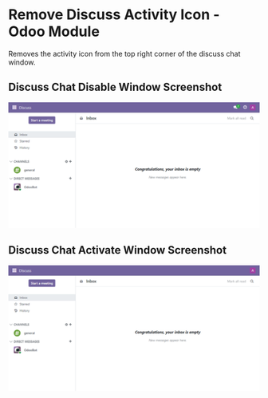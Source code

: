 # Remove Discuss Activity Icon - Odoo Module

Removes the activity icon from the top right corner of the discuss chat window.

## Discuss Chat Disable Window Screenshot
![Discuss Chat Disable Window Screenshot](https://raw.githubusercontent.com/VictorHachard/odoo-modules/17.0/remove_discuss_activity_icon/static/description/print_discuss_disable.png)

## Discuss Chat Activate Window Screenshot
![Discuss Chat Activate Window Screenshot](https://raw.githubusercontent.com/VictorHachard/odoo-modules/17.0/remove_discuss_activity_icon/static/description/print_discuss_activate.png)